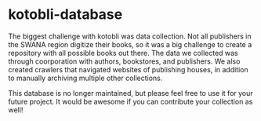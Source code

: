 # kotobli-database

The biggest challenge with kotobli was data collection. Not all publishers in the SWANA region digitize their books, so it was a big challenge to create a repository with all possible books out there. The data we collected was through coorporation with authors, bookstores, and publishers. We also created crawlers that navigated websites of publishing houses, in addition to manually archiving multiple other collections.

This database is no longer maintained, but please feel free to use it for your future project. It would be awesome if you can contribute your collection as well!
